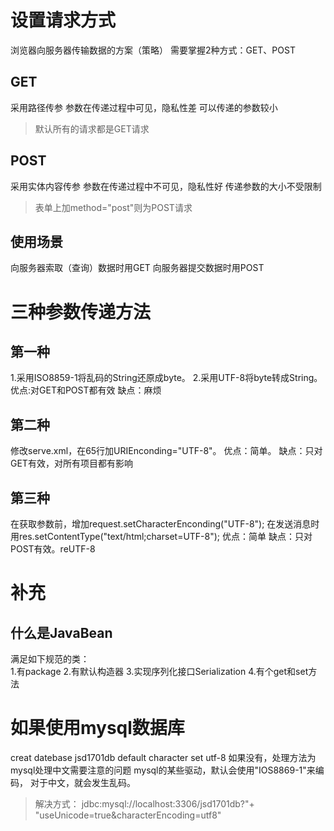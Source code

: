 # 设置请求方式
浏览器向服务器传输数据的方案（策略）
需要掌握2种方式：GET、POST

## GET
采用路径传参
参数在传递过程中可见，隐私性差
可以传递的参数较小
> 默认所有的请求都是GET请求
## POST
采用实体内容传参
参数在传递过程中不可见，隐私性好
传递参数的大小不受限制
> 表单上加method="post"则为POST请求

## 使用场景
向服务器索取（查询）数据时用GET
向服务器提交数据时用POST

# 三种参数传递方法
## 第一种
1.采用ISO8859-1将乱码的String还原成byte。
2.采用UTF-8将byte转成String。
优点:对GET和POST都有效
缺点：麻烦

## 第二种
修改serve.xml，在65行加URIEnconding="UTF-8"。
优点：简单。
缺点：只对GET有效，对所有项目都有影响

## 第三种
在获取参数前，增加request.setCharacterEnconding("UTF-8");
在发送消息时用res.setContentType("text/html;charset=UTF-8");
优点：简单
缺点：只对POST有效。reUTF-8

# 补充
## 什么是JavaBean
满足如下规范的类：<br>
1.有package
2.有默认构造器
3.实现序列化接口Serialization
4.有个get和set方法

# 如果使用mysql数据库
creat datebase jsd1701db
default character set utf-8
如果没有，处理方法为
mysql处理中文需要注意的问题
mysql的某些驱动，默认会使用"IOS8869-1"来编码，
对于中文，就会发生乱码。
> 解决方式：
jdbc:mysql://localhost:3306/jsd1701db?"+
"useUnicode=true&characterEncoding=utf8"




